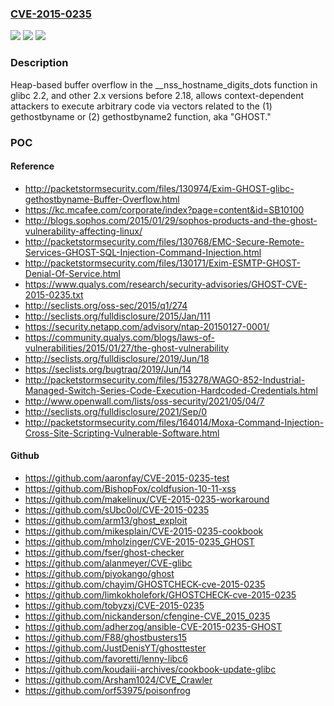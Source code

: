 ### [CVE-2015-0235](https://cve.mitre.org/cgi-bin/cvename.cgi?name=CVE-2015-0235)
![](https://img.shields.io/static/v1?label=Product&message=n%2Fa&color=blue)
![](https://img.shields.io/static/v1?label=Version&message=n%2Fa&color=blue)
![](https://img.shields.io/static/v1?label=Vulnerability&message=n%2Fa&color=brighgreen)

### Description

Heap-based buffer overflow in the __nss_hostname_digits_dots function in glibc 2.2, and other 2.x versions before 2.18, allows context-dependent attackers to execute arbitrary code via vectors related to the (1) gethostbyname or (2) gethostbyname2 function, aka "GHOST."

### POC

#### Reference
- http://packetstormsecurity.com/files/130974/Exim-GHOST-glibc-gethostbyname-Buffer-Overflow.html
- https://kc.mcafee.com/corporate/index?page=content&id=SB10100
- http://blogs.sophos.com/2015/01/29/sophos-products-and-the-ghost-vulnerability-affecting-linux/
- http://packetstormsecurity.com/files/130768/EMC-Secure-Remote-Services-GHOST-SQL-Injection-Command-Injection.html
- http://packetstormsecurity.com/files/130171/Exim-ESMTP-GHOST-Denial-Of-Service.html
- https://www.qualys.com/research/security-advisories/GHOST-CVE-2015-0235.txt
- http://seclists.org/oss-sec/2015/q1/274
- http://seclists.org/fulldisclosure/2015/Jan/111
- https://security.netapp.com/advisory/ntap-20150127-0001/
- https://community.qualys.com/blogs/laws-of-vulnerabilities/2015/01/27/the-ghost-vulnerability
- http://seclists.org/fulldisclosure/2019/Jun/18
- https://seclists.org/bugtraq/2019/Jun/14
- http://packetstormsecurity.com/files/153278/WAGO-852-Industrial-Managed-Switch-Series-Code-Execution-Hardcoded-Credentials.html
- http://www.openwall.com/lists/oss-security/2021/05/04/7
- http://seclists.org/fulldisclosure/2021/Sep/0
- http://packetstormsecurity.com/files/164014/Moxa-Command-Injection-Cross-Site-Scripting-Vulnerable-Software.html

#### Github
- https://github.com/aaronfay/CVE-2015-0235-test
- https://github.com/BishopFox/coldfusion-10-11-xss
- https://github.com/makelinux/CVE-2015-0235-workaround
- https://github.com/sUbc0ol/CVE-2015-0235
- https://github.com/arm13/ghost_exploit
- https://github.com/mikesplain/CVE-2015-0235-cookbook
- https://github.com/mholzinger/CVE-2015-0235_GHOST
- https://github.com/fser/ghost-checker
- https://github.com/alanmeyer/CVE-glibc
- https://github.com/piyokango/ghost
- https://github.com/chayim/GHOSTCHECK-cve-2015-0235
- https://github.com/limkokholefork/GHOSTCHECK-cve-2015-0235
- https://github.com/tobyzxj/CVE-2015-0235
- https://github.com/nickanderson/cfengine-CVE_2015_0235
- https://github.com/adherzog/ansible-CVE-2015-0235-GHOST
- https://github.com/F88/ghostbusters15
- https://github.com/JustDenisYT/ghosttester
- https://github.com/favoretti/lenny-libc6
- https://github.com/koudaiii-archives/cookbook-update-glibc
- https://github.com/Arsham1024/CVE_Crawler
- https://github.com/orf53975/poisonfrog

